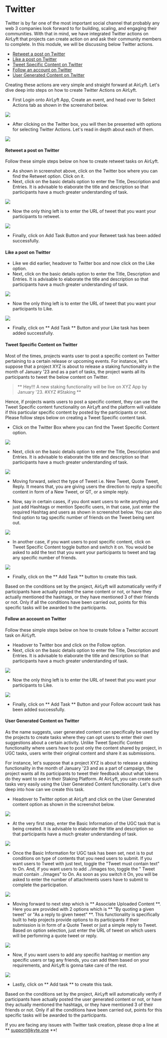 # Twitter

Twitter is by far one of the most important social channel that probably any web 3 companies look forward to for building, scaling, and engaging their communities. With that in mind, we have integrated Twitter actions on AirLyft that projects can create action on and ask their community members to complete. In this module, we will be discussing below Twitter actions. 

- [Retweet a post on Twitter](#retweet-a-post-on-twitter)
- [Like a post on Twitter](#like-a-post-on-twitter)
- [Tweet Specific Content on Twitter](#tweet-specific-content-on-twitter)
- [Follow an account on Twitter](#follow-an-account-on-twitter)
- [User Generated Content on Twitter](#user-generated-content-on-twitter)

Creating these actions are very simple and straight forward at AirLyft. Let's dive deep into steps on how to create Twitter Actions on AirLyft.

- First Login onto AirLyft App, Create an event, and head over to Select Actions tab as shown in the screenshot below. 

![](../../images/TwitterAction.png)

- After clicking on the Twitter box, you will then be presented with options for selecting Twitter Actions. Let's read in depth about each of them. 

![](../../images/TwitterOptions.png)

#### Retweet a post on Twitter

Follow these simple steps below on how to create retweet tasks on AirLyft. 

- As shown in screenshot above, click on the Twitter box where you can find the Retweet option. Click on it. 
- Next, click on the basic details option to enter the Title, Description and Entries. It is advisable to elaborate the title and description so that participants have a much greater understanding of task. 

![](../../images/RetweetBasics.png)

- Now the only thing left is to enter the URL of tweet that you want your participants to retweet.

![](../../images/RetweetURL.png)

- Finally, click on Add Task Button and your Retweet task has been added successfully. 

#### Like a post on Twitter

- Like we did earlier, headover to Twitter box and now click on the Like option. 
- Next, click on the basic details option to enter the Title, Description and Entries. It is advisable to elaborate the title and description so that participants have a much greater understanding of task. 

![](../../images/LikeBasics.png)

- Now the only thing left is to enter the URL of tweet that you want your participants to Like.

![](../../images/LikeURL.png)

- Finally, click on ** Add Task ** Button and your Like task has been added successfully. 

#### Tweet Specific Content on Twitter

Most of the times, projects wants user to post a specific content on Twitter pertaining to a certain release or upcoming events. For instance, let's suppose that a project XYZ is about to release a staking functionality in the month of January '23 and as a part of tasks, the project wants all its participants to tweet the below content on Twitter. 

> ** Hey!!! A new staking functionality will be live on XYZ App by January '23. #XYZ #Staking **

Hence, if projects wants users to post a specific content, they can use the Tweet Specific content functionality on AirLyft and the platform will validate if this particular specific content by posted by the participants or not. Please follow steps below on creating a Tweet Specific content task.

- Click on the Twitter Box where you can find the Tweet Specific Content option. 

![](../../images/TweetSpecificContent.png)

- Next, click on the basic details option to enter the Title, Description and Entries. It is advisable to elaborate the title and description so that participants have a much greater understanding of task. 

![](../../images/TweetBasics.png)

- Moving forward, select the type of Tweet i.e. New Tweet, Quote Tweet, Reply. It means that, you are giving users the direction to reply a specific content in form of a New Tweet, or QT, or a simple reply.

- Now, say in certain cases, if you dont want users to write anything and just add Hashtags or mention Specific users, in that case, just enter the required Hashtag and users as shown in screenshot below. You can also find option to tag specific number of friends on the Tweet being sent out. 

![](../../images/TweetItems.png)

- In another case, if you want users to post specific content, click on Tweet Specific Content toggle button and switch it on. You would be asked to add the text that you want your participants to tweet and tag any specific number of friends.

![](../../images/TweetToggle.png)

- Finally, click on the ** Add Task ** button to create this task. 

Based on the conditions set by the project, AirLyft will automatically verify if participants have actually posted the same content or not, or have they actually mentioned the hashtags, or they have mentioned 3 of their friends or not. Only if all the conditions have been carried out, points for this specific tasks will be awarded to the participants. 

#### Follow an account on Twitter

Follow these simple steps below on how to create follow a Twitter account task on AirLyft. 

- Headover to Twitter box and click on the Follow option. 
- Next, click on the basic details option to enter the Title, Description and Entries. It is advisable to elaborate the title and description so that participants have a much greater understanding of task. 

![](../../images/FollowBasics.png)

- Now the only thing left is to enter the URL of tweet that you want your participants to Like.

![](../../images/FollowURL.png)

- Finally, click on ** Add Task ** Button and your Follow account task has been added successfully. 

#### User Generated Content on Twitter

As the name suggests, user generated content can specifically be used by the projects to create tasks where they can opt users to enter their own suggestions about a certain activity. Unlike Tweet Specific Content functionality where users have to post only the content shared by project, in UGC tasks, users write their original content and share it as submissions. 

For instance, let's suppose that a project XYZ is about to release a staking functionality in the month of January '23 and as a part of campaign, the project wants all its participants to tweet their feedback about what tokens do they want to see in their Staking Platform. At AirLyft, you can create such tasks very easily using the User Generated Content functionality. Let's dive deep into how can we create this task. 

- Headover to Twitter option at AirLyft and click on the User Generated content option as shown in the screenshot below. 

![](../../images/UGCMain.png)

- At the very first step, enter the Basic Information of the UGC task that is being created. It is advisable to elaborate the title and description so that participants have a much greater understanding of task.

![](../../images/UGCBasics.png)

- Once the Basic Information for UGC task has been set, next is to put conditions on type of contents that you need users to submit. If you want users to Tweet with just text, toggle the "Tweet must contain text" to On. And, if you want users to add ../images too, toggle the " Tweet must contain ../images" to On. As soon as you switch it On, you will be asked to enter the number of attachments users have to submit to complete the participation. 

![](../../images/UGCTextImage.png)

- Moving forward to next step which is ** Associate Uploaded Content **. Here you are provided with 2 options which is ** "By quoting a given tweet" or "As a reply to given tweet" **. This functionality is specifically built to help projects provide options to its participants if their submission is in form of a Quote Tweet or just a simple reply to Tweet. Based on option selection, just enter the URL of tweet on which users will be perfomring a quote tweet or reply. 

![](../../images/UGCQTReply.png)

- Now, if you want users to add any specific hashtag or mention any specific users or tag any friends, you can add them based on your requirements, and AirLyft is gonna take care of the rest. 

![](../../images/UGCHashtagMention.png)

- Lastly, click on ** Add task ** to create this task. 

Based on the conditions set by the project, AirLyft will automatically verify if participants have actually posted the user generated content or not, or have they actually mentioned the hashtags, or they have mentioned 3 of their friends or not. Only if all the conditions have been carried out, points for this specific tasks will be awarded to the participants. 

If you are facing any issues with Twitter task creation, please drop a line at ** support@kyte.one **!


